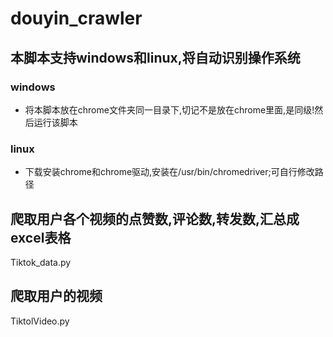 # douyin_crawler
## 本脚本支持windows和linux,将自动识别操作系统
### windows
+ 将本脚本放在chrome文件夹同一目录下,切记不是放在chrome里面,是同级!然后运行该脚本
### linux
+ 下载安装chrome和chrome驱动,安装在/usr/bin/chromedriver;可自行修改路径
## 爬取用户各个视频的点赞数,评论数,转发数,汇总成excel表格
Tiktok_data.py
## 爬取用户的视频
TiktolVideo.py
